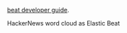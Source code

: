 [beat developer guide](https://www.elastic.co/guide/en/beats/libbeat/current/new-beat.html).

HackerNews word cloud as Elastic Beat
